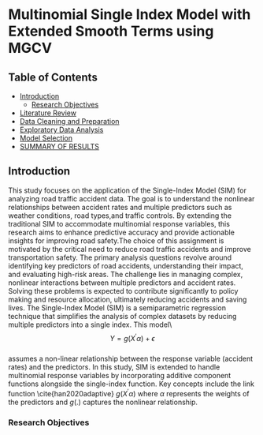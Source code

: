 
# Multinomial Single Index Model with Extended Smooth Terms using MGCV


## Table of Contents
- [Introduction](#Introduction)
  - [Research Objectives](#research-objectives)
- [Literature Review](#Literature-Review)
- [Data Cleaning and Preparation](#data-cleaning-and-preparation)
- [Exploratory Data Analysis](#exploratory-data-analysis)
- [Model Selection](#model-selection)
- [SUMMARY OF RESULTS](#summary-of-results)


## Introduction
This study focuses on the application of the Single-Index Model (SIM) for analyzing road traffic accident data. The goal is to understand the nonlinear relationships between accident rates and multiple predictors such as weather conditions, road types,and traffic controls. By extending the traditional SIM to accommodate multinomial response variables, this research aims to enhance predictive accuracy and provide actionable insights for improving road safety.The choice of this assignment is motivated by the critical need to reduce road traffic accidents and improve transportation safety. The primary analysis questions revolve around identifying key predictors of road accidents, understanding their impact, and evaluating high-risk areas. The challenge lies in managing complex, nonlinear interactions between multiple predictors and accident rates. Solving these problems is expected to contribute significantly to policy making and resource allocation, ultimately reducing accidents and saving lives. The Single-Index Model (SIM) is a semiparametric regression technique that simplifies the analysis of complex datasets by reducing multiple predictors into a single index.  This model\ 
                                                                                 $$Y = g(X^{\prime}\alpha) + \epsilon$$\
assumes a non-linear relationship between the response variable (accident rates) and the predictors. In this study, SIM is extended to handle multinomial response variables by incorporating additive component functions alongside the single-index function. Key concepts include the link function  \cite{han2020adaptive} $g(X^{\prime}\alpha)$ where $\alpha$ represents the weights of the predictors and $g(.)$ captures the nonlinear relationship.

### Research Objectives
